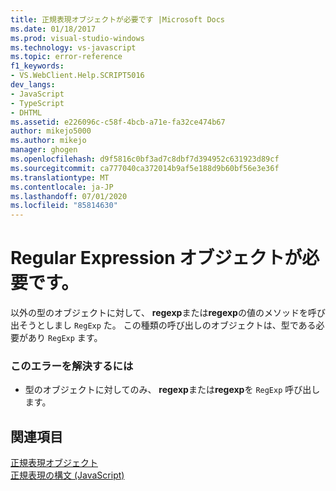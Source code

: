 ```yaml
---
title: 正規表現オブジェクトが必要です |Microsoft Docs
ms.date: 01/18/2017
ms.prod: visual-studio-windows
ms.technology: vs-javascript
ms.topic: error-reference
f1_keywords:
- VS.WebClient.Help.SCRIPT5016
dev_langs:
- JavaScript
- TypeScript
- DHTML
ms.assetid: e226096c-c58f-4bcb-a71e-fa32ce474b67
author: mikejo5000
ms.author: mikejo
manager: ghogen
ms.openlocfilehash: d9f5816c0bf3ad7c8dbf7d394952c631923d89cf
ms.sourcegitcommit: ca777040ca372014b9af5e188d9b60bf56e3e36f
ms.translationtype: MT
ms.contentlocale: ja-JP
ms.lasthandoff: 07/01/2020
ms.locfileid: "85814630"
---
```

# <a name="regular-expression-object-expected"></a>Regular Expression オブジェクトが必要です。
以外の型のオブジェクトに対して、 **regexp**または**regexp**の値のメソッドを呼び出そうとしまし `RegExp` た。 この種類の呼び出しのオブジェクトは、型である必要があり `RegExp` ます。  
  
### <a name="to-correct-this-error"></a>このエラーを解決するには  
  
- 型のオブジェクトに対してのみ、 **regexp**または**regexp**を `RegExp` 呼び出します。  
  
## <a name="see-also"></a>関連項目  
 [正規表現オブジェクト](../../javascript/reference/regular-expression-object-javascript.md)   
 [正規表現の構文 (JavaScript)](https://msdn.microsoft.com/library/1400241x)